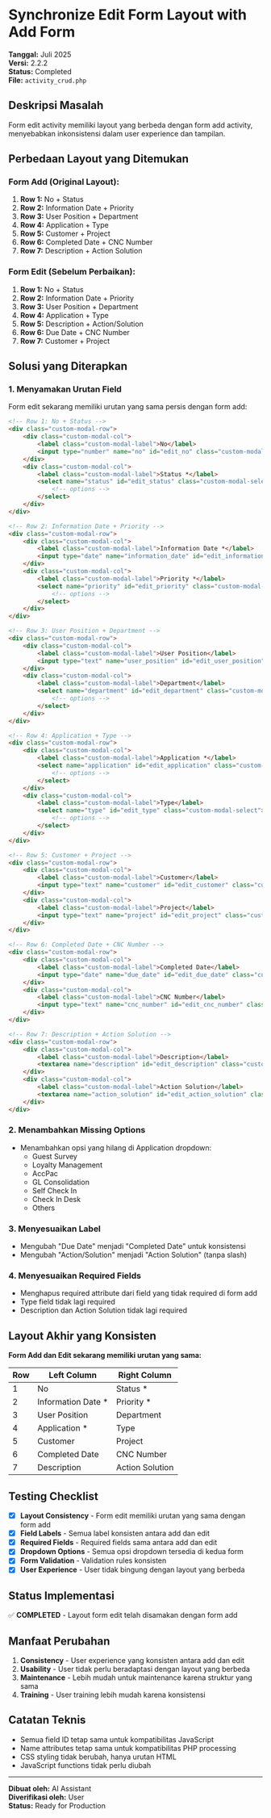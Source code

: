 # Synchronize Edit Form Layout with Add Form

**Tanggal:** Juli 2025  
**Versi:** 2.2.2  
**Status:** Completed  
**File:** `activity_crud.php`

## **Deskripsi Masalah**

Form edit activity memiliki layout yang berbeda dengan form add activity, menyebabkan inkonsistensi dalam user experience dan tampilan.

## **Perbedaan Layout yang Ditemukan**

### **Form Add (Original Layout):**
1. **Row 1:** No + Status
2. **Row 2:** Information Date + Priority  
3. **Row 3:** User Position + Department
4. **Row 4:** Application + Type
5. **Row 5:** Customer + Project
6. **Row 6:** Completed Date + CNC Number
7. **Row 7:** Description + Action Solution

### **Form Edit (Sebelum Perbaikan):**
1. **Row 1:** No + Status
2. **Row 2:** Information Date + Priority
3. **Row 3:** User Position + Department
4. **Row 4:** Application + Type
5. **Row 5:** Description + Action/Solution
6. **Row 6:** Due Date + CNC Number
7. **Row 7:** Customer + Project

## **Solusi yang Diterapkan**

### **1. Menyamakan Urutan Field**
Form edit sekarang memiliki urutan yang sama persis dengan form add:

```html
<!-- Row 1: No + Status -->
<div class="custom-modal-row">
    <div class="custom-modal-col">
        <label class="custom-modal-label">No</label>
        <input type="number" name="no" id="edit_no" class="custom-modal-input" required>
    </div>
    <div class="custom-modal-col">
        <label class="custom-modal-label">Status *</label>
        <select name="status" id="edit_status" class="custom-modal-select" required>
            <!-- options -->
        </select>
    </div>
</div>

<!-- Row 2: Information Date + Priority -->
<div class="custom-modal-row">
    <div class="custom-modal-col">
        <label class="custom-modal-label">Information Date *</label>
        <input type="date" name="information_date" id="edit_information_date" class="custom-modal-input" required>
    </div>
    <div class="custom-modal-col">
        <label class="custom-modal-label">Priority *</label>
        <select name="priority" id="edit_priority" class="custom-modal-select" required>
            <!-- options -->
        </select>
    </div>
</div>

<!-- Row 3: User Position + Department -->
<div class="custom-modal-row">
    <div class="custom-modal-col">
        <label class="custom-modal-label">User Position</label>
        <input type="text" name="user_position" id="edit_user_position" class="custom-modal-input">
    </div>
    <div class="custom-modal-col">
        <label class="custom-modal-label">Department</label>
        <select name="department" id="edit_department" class="custom-modal-select">
            <!-- options -->
        </select>
    </div>
</div>

<!-- Row 4: Application + Type -->
<div class="custom-modal-row">
    <div class="custom-modal-col">
        <label class="custom-modal-label">Application *</label>
        <select name="application" id="edit_application" class="custom-modal-select" required>
            <!-- options -->
        </select>
    </div>
    <div class="custom-modal-col">
        <label class="custom-modal-label">Type</label>
        <select name="type" id="edit_type" class="custom-modal-select">
            <!-- options -->
        </select>
    </div>
</div>

<!-- Row 5: Customer + Project -->
<div class="custom-modal-row">
    <div class="custom-modal-col">
        <label class="custom-modal-label">Customer</label>
        <input type="text" name="customer" id="edit_customer" class="custom-modal-input">
    </div>
    <div class="custom-modal-col">
        <label class="custom-modal-label">Project</label>
        <input type="text" name="project" id="edit_project" class="custom-modal-input">
    </div>
</div>

<!-- Row 6: Completed Date + CNC Number -->
<div class="custom-modal-row">
    <div class="custom-modal-col">
        <label class="custom-modal-label">Completed Date</label>
        <input type="date" name="due_date" id="edit_due_date" class="custom-modal-input">
    </div>
    <div class="custom-modal-col">
        <label class="custom-modal-label">CNC Number</label>
        <input type="text" name="cnc_number" id="edit_cnc_number" class="custom-modal-input">
    </div>
</div>

<!-- Row 7: Description + Action Solution -->
<div class="custom-modal-row">
    <div class="custom-modal-col">
        <label class="custom-modal-label">Description</label>
        <textarea name="description" id="edit_description" class="custom-modal-textarea" rows="3"></textarea>
    </div>
    <div class="custom-modal-col">
        <label class="custom-modal-label">Action Solution</label>
        <textarea name="action_solution" id="edit_action_solution" class="custom-modal-textarea" rows="3"></textarea>
    </div>
</div>
```

### **2. Menambahkan Missing Options**
- Menambahkan opsi yang hilang di Application dropdown:
  - Guest Survey
  - Loyalty Management
  - AccPac
  - GL Consolidation
  - Self Check In
  - Check In Desk
  - Others

### **3. Menyesuaikan Label**
- Mengubah "Due Date" menjadi "Completed Date" untuk konsistensi
- Mengubah "Action/Solution" menjadi "Action Solution" (tanpa slash)

### **4. Menyesuaikan Required Fields**
- Menghapus required attribute dari field yang tidak required di form add
- Type field tidak lagi required
- Description dan Action Solution tidak lagi required

## **Layout Akhir yang Konsisten**

**Form Add dan Edit sekarang memiliki urutan yang sama:**

| Row | Left Column | Right Column |
|-----|-------------|--------------|
| 1 | No | Status * |
| 2 | Information Date * | Priority * |
| 3 | User Position | Department |
| 4 | Application * | Type |
| 5 | Customer | Project |
| 6 | Completed Date | CNC Number |
| 7 | Description | Action Solution |

## **Testing Checklist**

- [x] **Layout Consistency** - Form edit memiliki urutan yang sama dengan form add
- [x] **Field Labels** - Semua label konsisten antara add dan edit
- [x] **Required Fields** - Required fields sama antara add dan edit
- [x] **Dropdown Options** - Semua opsi dropdown tersedia di kedua form
- [x] **Form Validation** - Validation rules konsisten
- [x] **User Experience** - User tidak bingung dengan layout yang berbeda

## **Status Implementasi**

✅ **COMPLETED** - Layout form edit telah disamakan dengan form add

## **Manfaat Perubahan**

1. **Consistency** - User experience yang konsisten antara add dan edit
2. **Usability** - User tidak perlu beradaptasi dengan layout yang berbeda
3. **Maintenance** - Lebih mudah untuk maintenance karena struktur yang sama
4. **Training** - User training lebih mudah karena konsistensi

## **Catatan Teknis**

- Semua field ID tetap sama untuk kompatibilitas JavaScript
- Name attributes tetap sama untuk kompatibilitas PHP processing
- CSS styling tidak berubah, hanya urutan HTML
- JavaScript functions tidak perlu diubah

---

**Dibuat oleh:** AI Assistant  
**Diverifikasi oleh:** User  
**Status:** Ready for Production
